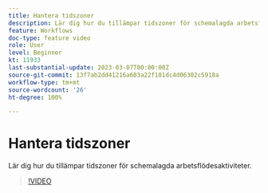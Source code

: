 ```yaml
---
title: Hantera tidszoner
description: Lär dig hur du tillämpar tidszoner för schemalagda arbetsflödesaktiviteter.
feature: Workflows
doc-type: feature video
role: User
level: Beginner
kt: 11933
last-substantial-update: 2023-03-07T00:00:00Z
source-git-commit: 13f7ab2dd41216a603a22f181dc4d06302c5918a
workflow-type: tm+mt
source-wordcount: '26'
ht-degree: 100%

---
```



# Hantera tidszoner

Lär dig hur du tillämpar tidszoner för schemalagda arbetsflödesaktiviteter.

>[!VIDEO](https://video.tv.adobe.com/v/3416040?quality=12&learn=on)
